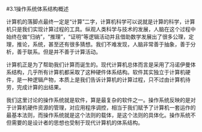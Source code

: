 #3.1操作系统体系结构概述

计算机的落脚点最终一定是“计算”二字，计算机科学可以说就是计算的科学，计算机只是我们实现计算过程的工具。纵观人类科学与技术的发展，人脑在这个过程中始终在做“归纳”，“推理”，“证明”等逻辑活动并且借助数学发展出了很多公理，定理，推论，系统，甚至还有很多猜想。我们不难发现，人脑非常善于抽象，善于分析，善于联系。但是并不善于计算活动。

计算机正是为了帮助我们计算而诞生的。现代计算机总体而言是采用了冯诺伊曼体系结构，几乎所有计算机都采取了这种硬件体系结构。软件其实独立于计算机硬件，是一种逻辑产物，本质上是我们告诉计算机的计算过程，只不过由计算机待劳，完成计算的出结果。

我们这里讨论的操作系统就是软件，算是最复杂的软件之一。操作系统反映的是对于计算机硬件资源的管理，对应用程序调控，相当于我们赋予了计算机一套运作的最基本法则，而操作系统就是这个法则的载体，是这个法则的具体化。操作系统不但需要的是设计者的思想也受制于现代计算机的体系结构。

